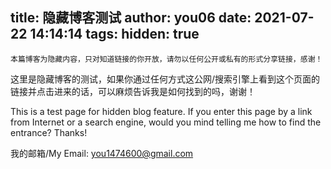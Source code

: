 title: 隐藏博客测试
author: you06
date: 2021-07-22 14:14:14
tags:
hidden: true
---
    本篇博客为隐藏内容，只对知道链接的你开放，请勿以任何公开或私有的形式分享链接，感谢！

这里是隐藏博客的测试，如果你通过任何方式这公网/搜索引擎上看到这个页面的链接并点击进来的话，可以麻烦告诉我是如何找到的吗，谢谢！

This is a test page for hidden blog feature. If you enter this page by a link from Internet or a search engine, would you mind telling me how to find the entrance? Thanks!

我的邮箱/My Email: you1474600@gmail.com
